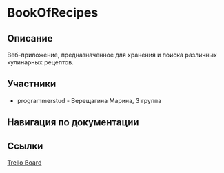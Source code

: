 # BookOfRecipes

## Описание
Веб-приложение, предназначенное для хранения и поиска различных кулинарных рецептов.

## Участники
- programmerstud - Верещагина Марина, 3 группа

## Навигация по документации


## Ссылки
[Trello Board](https://trello.com/b/ky7saBqB/книга-рецептов) <br>
